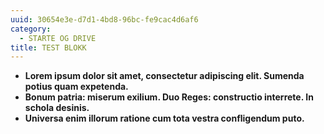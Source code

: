 ```yaml
---
uuid: 30654e3e-d7d1-4bd8-96bc-fe9cac4d6af6
category:
  - STARTE OG DRIVE
title: TEST BLOKK
---
```



* **Lorem ipsum dolor sit amet, consectetur adipiscing elit. Sumenda potius quam expetenda.**
* **Bonum patria: miserum exilium. Duo Reges: constructio interrete. In schola desinis.**
* **Universa enim illorum ratione cum tota vestra confligendum puto.**